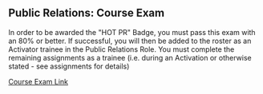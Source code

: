 ## Public Relations: Course Exam

In order to be awarded the "HOT PR" Badge, you must pass this exam with an 80% or better. If successful, you will then be added to the roster as an Activator trainee in the Public Relations Role. You must complete the remaining assignments as a trainee (i.e. during an Activation or otherwise stated - see assignments for details)

[Course Exam Link](http://courses.hotosm.org/mod/quiz/view.php?id=109)